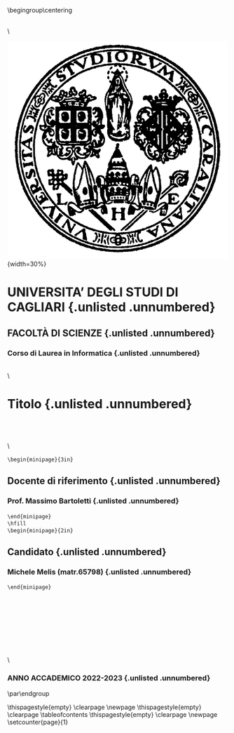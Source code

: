 \begingroup\centering

\
\

![](Elaborato/img/unica.png){width=30%}

# UNIVERSITA’ DEGLI STUDI DI CAGLIARI {.unlisted .unnumbered}
## FACOLTÀ DI SCIENZE {.unlisted .unnumbered}
### Corso di Laurea in Informatica {.unlisted .unnumbered}

\
\

# Titolo {.unlisted .unnumbered}

\
\
\
\

```{=latex}
\begin{minipage}{3in}
```
## Docente di riferimento {.unlisted .unnumbered}
### Prof. Massimo Bartoletti {.unlisted .unnumbered}
``` {=latex}
\end{minipage}
\hfill
\begin{minipage}{2in}
```
## Candidato {.unlisted .unnumbered}
### Michele Melis (matr.65798) {.unlisted .unnumbered}
```{=latex}
\end{minipage}
```

\
\
\
\
\
\
\
\
\

### ANNO ACCADEMICO 2022-2023 {.unlisted .unnumbered}

\par\endgroup

\thispagestyle{empty}
\clearpage
\newpage
\thispagestyle{empty}
\clearpage
\tableofcontents
\thispagestyle{empty}
\clearpage
\newpage
\setcounter{page}{1}
